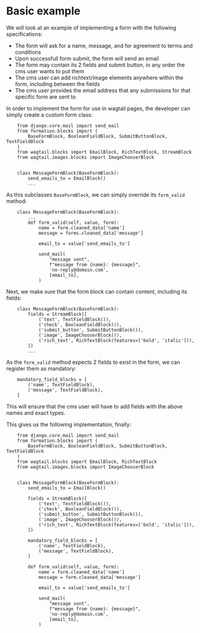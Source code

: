 # Basic example

We will look at an example of implementing a form with the following specifications:

* The form will ask for a name, message, and for agreement to terms and conditions
* Upon successfull form submit, the form will send an email
* The form may contain its 2 fields and submit button, in any order the cms user wants to put them
* The cms user can add richtext/image elements anywhere within the form, including between the fields
* The cms user provides the email address that any submissions for that specific form are sent to

In order to implement the form for use in wagtail pages, the developer can simply create a custom form class:

```
    from django.core.mail import send_mail
    from formation.blocks import (
        BaseFormBlock, BooleanFieldBlock, SubmitButtonBlock, TextFieldBlock
    )
    from wagtail.blocks import EmailBlock, RichTextBlock, StreamBlock
    from wagtail.images.blocks import ImageChooserBlock


    class MessageFormBlock(BaseFormBlock):
        send_emails_to = EmailBlock()
        ...
```

As this subclasses `BaseFormBlock`, we can simply override its `form_valid` method:

```
    class MessageFormBlock(BaseFormBlock):
        ...
        def form_valid(self, value, form):
            name = form.cleaned_data['name']
            message = forms.cleaned_data['message']

            email_to = value['send_emails_to']

            send_mail(
                "message sent",
                f"message from {name}: {message}",
                'no-reply@domain.com',
                [email_to],
            )
```

Next, we make sure that the form block can contain content, including its fields:

```
    class MessageFormBlock(BaseFormBlock):
        fields = StreamBlock([
            ('text', TextFieldBlock()),
            ('check', BooleanFieldBlock()),
            ('submit_button', SubmitButtonBlock()),
            ('image', ImageChooserBlock()),
            ('rich_text', RichTextBlock(features=['bold', 'italic'])),
        ])
        ...
```

As the `form_valid` method expects 2 fields to exist in the form, we can register them as mandatory:

```
    mandatory_field_blocks = [
        ('name', TextFieldBlock),
        ('message', TextFieldBlock),
    ]
```

This will ensure that the cms user will have to add fields with the above names and exact types.

This gives us the following implementation, finally:

```
    from django.core.mail import send_mail
    from formation.blocks import (
        BaseFormBlock, BooleanFieldBlock, SubmitButtonBlock, TextFieldBlock
    )
    from wagtail.blocks import EmailBlock, RichTextBlock
    from wagtail.images.blocks import ImageChooserBlock


    class MessageFormBlock(BaseFormBlock):
        send_emails_to = EmailBlock()

        fields = StreamBlock([
            ('text', TextFieldBlock()),
            ('check', BooleanFieldBlock()),
            ('submit_button', SubmitButtonBlock()),
            ('image', ImageChooserBlock()),
            ('rich_text', RichTextBlock(features=['bold', 'italic'])),
        ])

        mandatory_field_blocks = [
            ('name', TextFieldBlock),
            ('message', TextFieldBlock),
        ]

        def form_valid(self, value, form):
            name = form.cleaned_data['name']
            message = form.cleaned_data['message']

            email_to = value['send_emails_to']

            send_mail(
                "message sent",
                f"message from {name}: {message}",
                'no-reply@domain.com',
                [email_to],
            )
```
